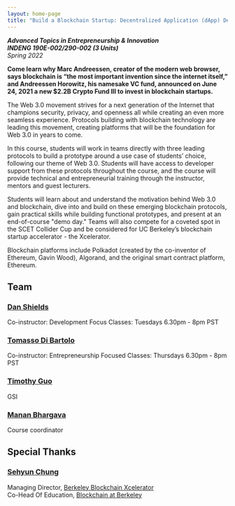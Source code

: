 ```yaml
---
layout: home-page
title: "Build a Blockchain Startup: Decentralized Application (dApp) Development and Entrepreneurship"
---
```



***Advanced Topics in Entrepreneurship & Innovation***<br>
***INDENG 190E-002/290-002 (3 Units)***<br>
*Spring 2022*

**Come learn why Marc Andreessen, creator of the modern web browser, says blockchain is “the most important invention since the internet itself,” and Andreessen Horowitz, his namesake VC fund, announced on June 24, 2021 a new $2.2B Crypto Fund III to invest in blockchain startups.**

The Web 3.0 movement strives for a next generation of the Internet that champions security, privacy, and openness all while creating an even more seamless experience. Protocols building with blockchain technology are leading this movement, creating platforms that will be the foundation for Web 3.0 in years to come. 

In this course, students will work in teams directly with three leading protocols to build a prototype around a use case of students’ choice, following our theme of Web 3.0. Students will have access to developer support from these protocols throughout the course, and the course will provide technical and entrepreneurial training through the instructor, mentors and guest lecturers.

Students will learn about and understand the motivation behind Web 3.0 and blockchain, dive into and build on these emerging blockchain protocols, gain practical skills while building functional prototypes, and present at an end-of-course "demo day." Teams will also compete for a coveted spot in the SCET Collider Cup and be considered for UC Berkeley’s blockchain startup accelerator - the Xcelerator.

Blockchain platforms include Polkadot (created by the co-inventor of Ethereum, Gavin Wood), Algorand, and the original smart contract platform, Ethereum.

## Team

### [Dan Shields](https://www.linkedin.com/in/danwshields/)
Co-instructor: Development Focus
Classes: Tuesdays 6.30pm - 8pm PST

### [Tomasso Di Bartolo](https://www.linkedin.com/in/tommasodibartolo/) 
Co-instructor: Entrepreneurship Focused
Classes: Thursdays 6.30pm - 8pm PST

### [Timothy Guo](https://www.linkedin.com/in/timothy-guo-94507016a/)
GSI

### [Manan Bhargava](https://www.linkedin.com/in/manan-bhargava/)
Course coordinator

## Special Thanks

### [Sehyun Chung](https://www.linkedin.com/in/manan-bhargava/)
Managing Director, [Berkeley Blockchain Xcelerator](https://xcelerator.berkeley.edu/)<br>
Co-Head Of Education, [Blockchain at Berkeley](https://blockchain.berkeley.edu/)